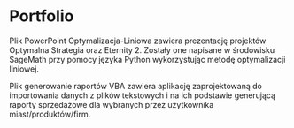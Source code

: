# Portfolio
Plik PowerPoint Optymalizacja-Liniowa zawiera prezentację projektów Optymalna Strategia oraz Eternity 2.
Zostały one napisane w środowisku SageMath przy pomocy języka Python wykorzystując metodę optymalizacji liniowej.

Plik generowanie raportów VBA zawiera aplikację zaprojektowaną do importowania danych z plików tekstowych i na ich podstawie generującą raporty sprzedażowe dla wybranych przez użytkownika miast/produktów/firm.
